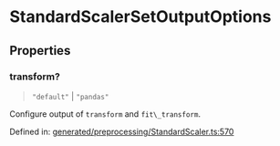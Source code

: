 # StandardScalerSetOutputOptions

## Properties

### transform?

> `"default"` \| `"pandas"`

Configure output of `transform` and `fit\_transform`.

Defined in:  [generated/preprocessing/StandardScaler.ts:570](https://github.com/transitive-bullshit/scikit-learn-ts/blob/92ab806/packages/sklearn/src/generated/preprocessing/StandardScaler.ts#L570)
